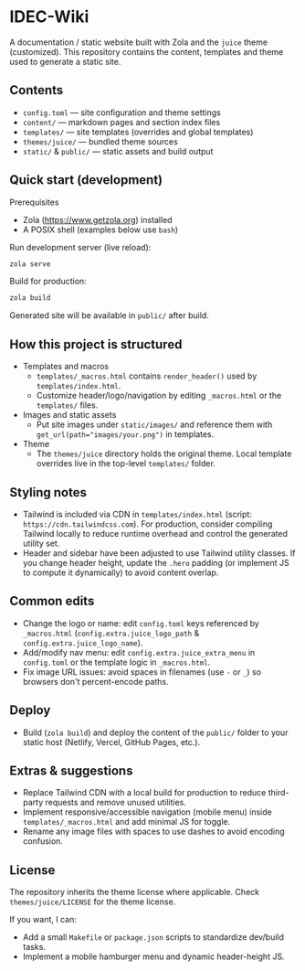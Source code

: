 IDEC-Wiki
=========

A documentation / static website built with Zola and the `juice` theme (customized). This repository contains the content, templates and theme used to generate a static site.

Contents
--------
- `config.toml` — site configuration and theme settings
- `content/` — markdown pages and section index files
- `templates/` — site templates (overrides and global templates)
- `themes/juice/` — bundled theme sources
- `static/` & `public/` — static assets and build output

Quick start (development)
-------------------------
Prerequisites
- Zola (https://www.getzola.org) installed
- A POSIX shell (examples below use `bash`)

Run development server (live reload):

```bash
zola serve
```

Build for production:

```bash
zola build
```

Generated site will be available in `public/` after build.

How this project is structured
------------------------------
- Templates and macros
  - `templates/_macros.html` contains `render_header()` used by `templates/index.html`.
  - Customize header/logo/navigation by editing `_macros.html` or the `templates/` files.
- Images and static assets
  - Put site images under `static/images/` and reference them with `get_url(path="images/your.png")` in templates.
- Theme
  - The `themes/juice` directory holds the original theme. Local template overrides live in the top-level `templates/` folder.

Styling notes
-------------
- Tailwind is included via CDN in `templates/index.html` (script: `https://cdn.tailwindcss.com`). For production, consider compiling Tailwind locally to reduce runtime overhead and control the generated utility set.
- Header and sidebar have been adjusted to use Tailwind utility classes. If you change header height, update the `.hero` padding (or implement JS to compute it dynamically) to avoid content overlap.

Common edits
------------
- Change the logo or name: edit `config.toml` keys referenced by `_macros.html` (`config.extra.juice_logo_path` & `config.extra.juice_logo_name`).
- Add/modify nav menu: edit `config.extra.juice_extra_menu` in `config.toml` or the template logic in `_macros.html`.
- Fix image URL issues: avoid spaces in filenames (use `-` or `_`) so browsers don't percent-encode paths.

Deploy
------
- Build (`zola build`) and deploy the content of the `public/` folder to your static host (Netlify, Vercel, GitHub Pages, etc.).

Extras & suggestions
--------------------
- Replace Tailwind CDN with a local build for production to reduce third-party requests and remove unused utilities.
- Implement responsive/accessible navigation (mobile menu) inside `templates/_macros.html` and add minimal JS for toggle.
- Rename any image files with spaces to use dashes to avoid encoding confusion.

License
-------
The repository inherits the theme license where applicable. Check `themes/juice/LICENSE` for the theme license.

If you want, I can:
- Add a small `Makefile` or `package.json` scripts to standardize dev/build tasks.
- Implement a mobile hamburger menu and dynamic header-height JS.
